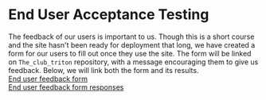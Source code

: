 # End User Acceptance Testing

The feedback of our users is important to us. Though this is a short course and the site hasn't been ready for deployment that long, we have created a form for our users to fill out once they use the site. The form will be linked on `The_club_triton` repository, with a message encouraging them to give us feedback. Below, we will link both the form and its results. <br>
[End user feedback form](https://docs.google.com/forms/d/e/1FAIpQLSf6G2w56x0YxmaPzBKWFPoddjs2lPJH4QqLqW7SDcwNWOhryw/viewform?usp=dialog)<br>
[End user feedback form responses](https://docs.google.com/spreadsheets/d/155J_MXEnFBbjyVl0QtHQWow-aoCGe661xY6iFrI2NVk/edit?usp=sharing)
